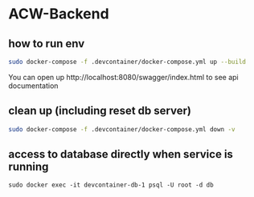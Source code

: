 # ACW-Backend

## how to run env
```bash
sudo docker-compose -f .devcontainer/docker-compose.yml up --build
```

You can open up http://localhost:8080/swagger/index.html to see api documentation

## clean up (including reset db server)
```bash
sudo docker-compose -f .devcontainer/docker-compose.yml down -v
```

## access to database directly when service is running
```
sudo docker exec -it devcontainer-db-1 psql -U root -d db
```
